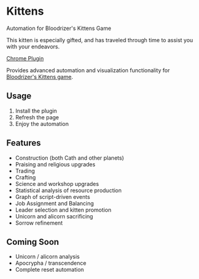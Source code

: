 # Kittens
Automation for Bloodrizer's Kittens Game

This kitten is especially gifted, and has traveled through time to assist you with your endeavors.

[Chrome Plugin](https://chrome.google.com/webstore/detail/kitten-savant/ofaeajfjlokfnlbnhclggbjmfhgjbepf)

Provides advanced automation and visualization functionality for [Bloodrizer's Kittens game](http://bloodrizer.ru/games/kittens).

## Usage
1) Install the plugin
2) Refresh the page
3) Enjoy the automation

## Features
- Construction (both Cath and other planets)
- Praising and religious upgrades
- Trading
- Crafting
- Science and workshop upgrades
- Statistical analysis of resource production
- Graph of script-driven events
- Job Assignment and Balancing
- Leader selection and kitten promotion
- Unicorn and alicorn sacrificing
- Sorrow refinement

## Coming Soon
- Unicorn / alicorn analysis
- Apocrypha / transcendence
- Complete reset automation
